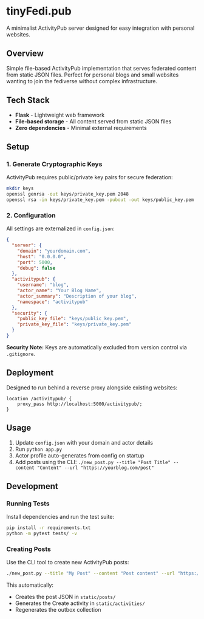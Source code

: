 # tinyFedi.pub

A minimalist ActivityPub server designed for easy integration with personal websites.

## Overview

Simple file-based ActivityPub implementation that serves federated content from static JSON files. Perfect for personal blogs and small websites wanting to join the fediverse without complex infrastructure.

## Tech Stack

- **Flask** - Lightweight web framework
- **File-based storage** - All content served from static JSON files
- **Zero dependencies** - Minimal external requirements

## Setup

### 1. Generate Cryptographic Keys

ActivityPub requires public/private key pairs for secure federation:

```bash
mkdir keys
openssl genrsa -out keys/private_key.pem 2048
openssl rsa -in keys/private_key.pem -pubout -out keys/public_key.pem
```

### 2. Configuration

All settings are externalized in `config.json`:

```json
{
  "server": {
    "domain": "yourdomain.com",
    "host": "0.0.0.0", 
    "port": 5000,
    "debug": false
  },
  "activitypub": {
    "username": "blog",
    "actor_name": "Your Blog Name",
    "actor_summary": "Description of your blog",
    "namespace": "activitypub"
  },
  "security": {
    "public_key_file": "keys/public_key.pem",
    "private_key_file": "keys/private_key.pem"
  }
}
```

**Security Note:** Keys are automatically excluded from version control via `.gitignore`.

## Deployment

Designed to run behind a reverse proxy alongside existing websites:

```nginx
location /activitypub/ {
    proxy_pass http://localhost:5000/activitypub/;
}
```

## Usage

1. Update `config.json` with your domain and actor details
2. Run `python app.py` 
3. Actor profile auto-generates from config on startup
4. Add posts using the CLI: `./new_post.py --title "Post Title" --content "Content" --url "https://yourblog.com/post"`

## Development

### Running Tests

Install dependencies and run the test suite:

```bash
pip install -r requirements.txt
python -m pytest tests/ -v
```

### Creating Posts

Use the CLI tool to create new ActivityPub posts:

```bash
./new_post.py --title "My Post" --content "Post content" --url "https://myblog.com/my-post" --summary "Optional summary"
```

This automatically:
- Creates the post JSON in `static/posts/`
- Generates the Create activity in `static/activities/`  
- Regenerates the outbox collection